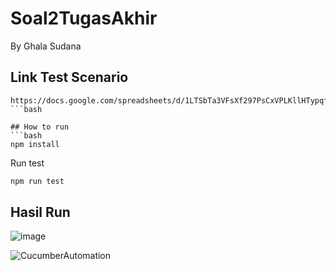 # Soal2TugasAkhir
By Ghala Sudana

## Link Test Scenario 
```
https://docs.google.com/spreadsheets/d/1LTSbTa3VFsXf297PsCxVPLKllHTypqficSaKU1eVTN0/edit
```bash

## How to run
```bash
npm install
```

Run test
```bash
npm run test
```

## Hasil Run

![image](https://user-images.githubusercontent.com/85092513/221384031-7b4fc68b-44e3-428e-bca7-7b76c7e09259.png)


![CucumberAutomation](https://user-images.githubusercontent.com/85092513/221384007-cee0f0d6-5385-42a8-9077-8c53cb1d4378.gif)
